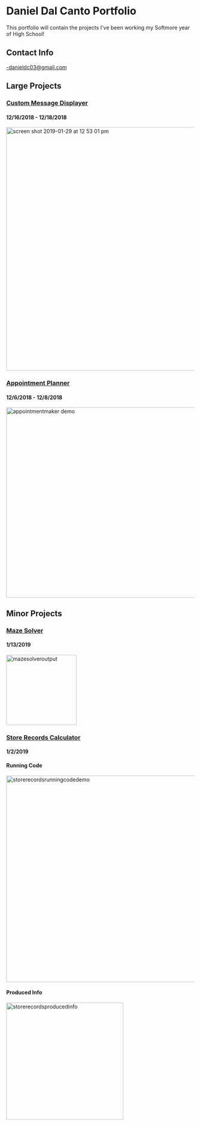 # Daniel Dal Canto Portfolio
This portfolio will contain the projects I've been working my Softmore year of High School!

## Contact Info
-danieldc03@gmail.com





## Large Projects

### [Custom Message Displayer](https://github.com/ddalcanto/jframe-message-displayer)
#### 12/16/2018 - 12/18/2018

<img width="651" alt="screen shot 2019-01-29 at 12 53 01 pm" src="https://user-images.githubusercontent.com/26355832/51936596-cc9ecf00-23c5-11e9-87fb-ba0137848c28.png">

### [Appointment Planner](https://github.com/ddalcanto/AppointmentPlanner)
#### 12/6/2018 - 12/8/2018

<img width="509" alt="appointmentmaker demo" src="https://user-images.githubusercontent.com/26355832/49692304-f517f480-fb0b-11e8-90d7-55a547cb76f7.PNG">


## Minor Projects




### [Maze Solver](https://github.com/ddalcanto/MazeSolver)
#### 1/13/2019

<img width="188" alt="mazesolveroutput" src="https://user-images.githubusercontent.com/26355832/51722406-7c64ed00-2012-11e9-9404-bf27cec39da7.PNG">




### [Store Records Calculator](https://github.com/ddalcanto/store-records-calculator)
#### 1/2/2019

#### Running Code

<img width="552" alt="storerecordsrunningcodedemo" src="https://user-images.githubusercontent.com/26355832/51721244-2c842700-200e-11e9-8d85-12af83daebc5.PNG">

#### Produced Info

<img width="313" alt="storerecordsproducedinfo" src="https://user-images.githubusercontent.com/26355832/51721270-44f44180-200e-11e9-9a76-369d13a56435.PNG">




